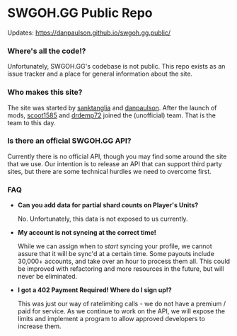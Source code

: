 # SWGOH.GG Public Repo

Updates: https://danpaulson.github.io/swgoh.gg.public/

### Where's all the code!?

Unfortunately, SWGOH.GG's codebase is not public. This repo exists as an issue tracker and a place for general information about the site.

### Who makes this site?

The site was started by [sanktanglia](https://github.com/sanktanglia) and [danpaulson](https://github.com/danpaulson). After the launch of mods, [scoot1585](https://github.com/scoot1585) and [drdemp72](https://github.com/drdemp72) joined the (unofficial) team. That is the team to this day.

### Is there an official SWGOH.GG API?

Currently there is no official API, though you may find some around the site that we use. Our intention is to release an API that can support third party sites, but there are some technical hurdles we need to overcome first.

### FAQ
* **Can you add data for partial shard counts on Player's Units?**

  No. Unfortunately, this data is not exposed to us currently.
* **My account is not syncing at the correct time!**

  While we can assign when to *start* syncing your profile, we cannot assure that it will be sync'd at a certain time. Some payouts include 30,000+ accounts, and take over an hour to process them all. This could be improved with refactoring and more resources in the future, but will never be eliminated.

* **I got a 402 Payment Required! Where do I sign up!?**

  This was just our way of ratelimiting calls - we do not have a premium / paid for service. As we continue to work on the API, we will expose the limits and implement a program to allow approved developers to increase them.
